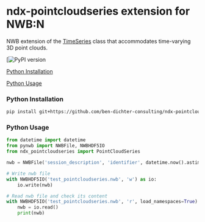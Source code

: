# ndx-pointcloudseries extension for NWB:N

NWB extension of the [TimeSeries](https://pynwb.readthedocs.io/en/stable/pynwb.base.html#pynwb.base.TimeSeries) class that accommodates time-varying 3D point clouds.

[![PyPI version]()

[Python Installation](#python-installation)

[Python Usage](#python-usage)

### Python Installation
```bash
pip install git+https://github.com/ben-dichter-consulting/ndx-pointcloudseries.git
```

### Python Usage

```python
from datetime import datetime
from pynwb import NWBFile, NWBHDF5IO
from ndx_pointcloudseries import PointCloudSeries

nwb = NWBFile('session_description', 'identifier', datetime.now().astimezone())

# Write nwb file
with NWBHDF5IO('test_pointcloudseries.nwb', 'w') as io:
    io.write(nwb)

# Read nwb file and check its content
with NWBHDF5IO('test_pointcloudseries.nwb', 'r', load_namespaces=True) as io:
    nwb = io.read()
    print(nwb)
```
